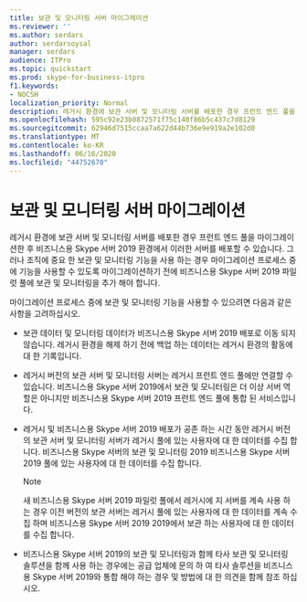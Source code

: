 ```yaml
---
title: 보관 및 모니터링 서버 마이그레이션
ms.reviewer: ''
ms.author: serdars
author: serdarsoysal
manager: serdars
audience: ITPro
ms.topic: quickstart
ms.prod: skype-for-business-itpro
f1.keywords:
- NOCSH
localization_priority: Normal
description: 레거시 환경에 보관 서버 및 모니터링 서버를 배포한 경우 프런트 엔드 풀을 마이그레이션한 후 비즈니스용 Skype 서버 2019 환경에서 이러한 서버를 배포할 수 있습니다. 그러나 조직에 중요 한 보관 및 모니터링 기능을 사용 하는 경우 마이그레이션 프로세스 중에 기능을 사용할 수 있도록 마이그레이션하기 전에 비즈니스용 Skype 서버 2019 파일럿 풀에 보관 및 모니터링을 추가 해야 합니다.
ms.openlocfilehash: 595c92e23b0872571f75c140f86b5c437c7d8129
ms.sourcegitcommit: 62946d7515ccaa7a622d44b736e9e919a2e102d0
ms.translationtype: MT
ms.contentlocale: ko-KR
ms.lasthandoff: 06/16/2020
ms.locfileid: "44752670"
---
```

# <a name="migrating-archiving-and-monitoring-servers"></a>보관 및 모니터링 서버 마이그레이션

레거시 환경에 보관 서버 및 모니터링 서버를 배포한 경우 프런트 엔드 풀을 마이그레이션한 후 비즈니스용 Skype 서버 2019 환경에서 이러한 서버를 배포할 수 있습니다. 그러나 조직에 중요 한 보관 및 모니터링 기능을 사용 하는 경우 마이그레이션 프로세스 중에 기능을 사용할 수 있도록 마이그레이션하기 전에 비즈니스용 Skype 서버 2019 파일럿 풀에 보관 및 모니터링을 추가 해야 합니다. 
  
마이그레이션 프로세스 중에 보관 및 모니터링 기능을 사용할 수 있으려면 다음과 같은 사항을 고려하십시오.
  
- 보관 데이터 및 모니터링 데이터가 비즈니스용 Skype 서버 2019 배포로 이동 되지 않습니다. 레거시 환경을 해제 하기 전에 백업 하는 데이터는 레거시 환경의 활동에 대 한 기록입니다.
    
- 레거시 버전의 보관 서버 및 모니터링 서버는 레거시 프런트 엔드 풀에만 연결할 수 있습니다. 비즈니스용 Skype 서버 2019에서 보관 및 모니터링은 더 이상 서버 역할은 아니지만 비즈니스용 Skype 서버 2019 프런트 엔드 풀에 통합 된 서비스입니다.
    
- 레거시 및 비즈니스용 Skype 서버 2019 배포가 공존 하는 시간 동안 레거시 버전의 보관 서버 및 모니터링 서버가 레거시 풀에 있는 사용자에 대 한 데이터를 수집 합니다. 비즈니스용 Skype 서버의 보관 및 모니터링 2019 비즈니스용 Skype 서버 2019 풀에 있는 사용자에 대 한 데이터를 수집 합니다.
    
    > [!NOTE]
    > 새 비즈니스용 Skype 서버 2019 파일럿 풀에서 레거시에 지 서버를 계속 사용 하는 경우 이전 버전의 보관 서버는 레거시 풀에 있는 사용자에 대 한 데이터를 계속 수집 하며 비즈니스용 Skype 서버 2019 2019에서 보관 하는 사용자에 대 한 데이터를 수집 합니다. 
  
- 비즈니스용 Skype 서버 2019의 보관 및 모니터링과 함께 타사 보관 및 모니터링 솔루션을 함께 사용 하는 경우에는 공급 업체에 문의 하 여 타사 솔루션을 비즈니스용 Skype 서버 2019와 통합 해야 하는 경우 및 방법에 대 한 의견을 함께 참조 하십시오.
    

